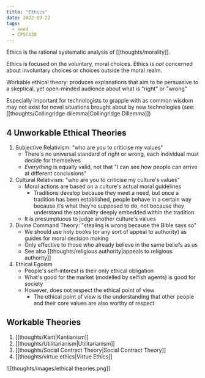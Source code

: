 ```yaml
---
title: "Ethics"
date: 2022-09-22
tags:
  - seed
  - CPSC430
---
```


Ethics is the rational systematic analysis of [[thoughts/morality]].

Ethics is focused on the voluntary, moral choices. Ethics is _not_ concerned about involuntary choices or choices outside the moral realm.

Workable ethical theory: produces explanations that aim to be persuasive to a skeptical, yet open-minded audience about what is "right" or "wrong"

Especially important for technologists to grapple with as common wisdom may not exist for novel situations brought about by new technologies (see: [[thoughts/Collingridge dilemma|Collingridge Dillemma]])

## 4 Unworkable Ethical Theories

1. Subjective Relativism: "who are you to criticise my values"
   - There's no universal standard of right or wrong, each individual must decide for themselves
   - _Everything_ is equally valid, not that "I can see how people can arrive at different conclusions"
2. Cultural Relativism: "who are you to criticise my culture's values"
   - Moral actions are based on a culture's actual moral guidelines
     - Traditions develop because they meet a need, but once a tradition has been established, people behave in a certain way because it’s what they’re supposed to do, not because they understand the rationality deeply embedded within the tradition.
   - It is presumptuous to judge another culture's values
3. Divine Command Theory: "stealing is wrong because the Bible says so"
   - We should use holy books (or any sort of appeal to authority) as guides for moral decision making
   - Only effective to those who already believe in the same beliefs as us
   - See also [[thoughts/religious authority|appeals to religious authority]]
4. Ethical Egoism
   - People's self-interest is their only ethical obligation
   - What's good for the market (modelled by selfish agents) is good for society
   - However, does not respect the ethical point of view
     - The ethical point of view is the understanding that other people and their core values are also worthy of respect

## Workable Theories

1. [[thoughts/Kant|Kantianism]]
2. [[thoughts/Utilitarianism|Utilitarianism]]
3. [[thoughts/Social Contract Theory|Social Contract Theory]]
4. [[thoughts/virtue ethics|Virtue Ethics]]

![[thoughts/images/ethical theories.png]]
